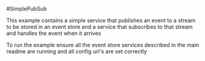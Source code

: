 
#SimplePubSub

This example contains a simple service that publishes an event to a stream to be stored in an event store and a service that subscribes to that stream and handles the event when it arrives

To run the example ensure all the event store services described in the main readme are running and all config url's are set correctly

